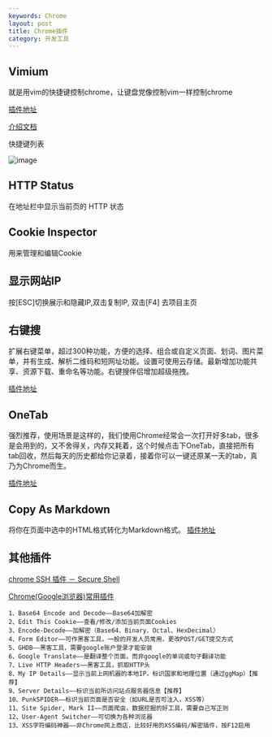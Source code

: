 ```yaml
---
keywords: Chrome
layout: post
title: Chrome插件
category: 开发工具
--- 
```



## Vimium

就是用vim的快捷键控制chrome，让键盘党像控制vim一样控制chrome

[插件地址](https://chrome.google.com/webstore/detail/vimium/dbepggeogbaibhgnhhndojpepiihcmeb)

[介绍文档](http://sspai.com/27723)  

快捷键列表

![image](http://blogimages.oss-cn-hangzhou.aliyuncs.com/chrome_vimum_shortcut.png)


## HTTP Status
在地址栏中显示当前页的 HTTP 状态


## Cookie Inspector
用来管理和编辑Cookie

## 显示网站IP
按[ESC]切换展示和隐藏IP,双击复制IP, 双击[F4] 去项目主页

## 右键搜
扩展右键菜单，超过300种功能，方便的选择、组合或自定义页面、划词、图片菜单，并有生成、解析二维码和短网址功能。设置可使用云存储。最新增加功能共享、资源下载、重命名等功能。右键搜伴侣增加超级拖拽。

[插件地址](https://chrome.google.com/webstore/detail/phlfmkfpmphogkomddckmggcfpmfchpn)


## OneTab
强烈推荐，使用场景是这样的，我们使用Chrome经常会一次打开好多tab，很多是会用到的，又不舍得关，内存又耗着，这个时候点击下OneTab，直接把所有tab回收，然后每天的历史都给你记录着，接着你可以一键还原某一天的tab，真乃为Chrome而生。

[插件地址](https://chrome.google.com/webstore/detail/chphlpgkkbolifaimnlloiipkdnihall)

##  Copy As Markdown
将你在页面中选中的HTML格式转化为Markdown格式。
[插件地址](https://chrome.google.com/webstore/detail/copy-as-markdown/dgoenpnkphkichnohepecnmpmihnabdg)

## 其他插件

[chrome SSH 插件 － Secure Shell](http://blog.csdn.net/jizhongchun/article/details/8519413)


[Chrome(Google浏览器)常用插件](http://blog.csdn.net/zyw_anquan/article/details/21001785)

	1、Base64 Encode and Decode——Base64加解密
	2、Edit This Cookie——查看/修改/添加当前页面Cookies
	3、Encode-Decode——加解密（Base64、Binary、Octal、HexDecimal）
	4、Form Editor——可作黑客工具，一般的开发人员常用，更改POST/GET提交方式
	5、GHDB——黑客工具，需要google账户登录才能安装
	6、Google Translate——是翻译整个页面，而非google的单词或句子翻译功能
	7、Live HTTP Headers——黑客工具，抓取HTTP头
	8、My IP Details——显示当前上网机器的本地IP，标识国家和地理位置（通过ggMap）【推荐】
	9、Server Details——标识当前所访问站点服务器信息【推荐】
	10、PunkSPIDER——标识当前页面是否安全（如URL是否可注入，XSS等）
	11、Site Spider, Mark II——页面爬虫，数据挖掘的好工具，需要自己写正则
	12、User-Agent Switcher——可切换为各种浏览器
	13、XSS字符编码神器——非Chrome网上商店，比较好用的XSS编码/解密插件，按F12启用